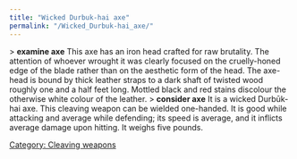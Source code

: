 ```yaml
---
title: "Wicked Durbuk-hai axe"
permalink: "/Wicked_Durbuk-hai_axe/"
---
```


\> **examine axe**
This axe has an iron head crafted for raw brutality. The attention of
whoever
wrought it was clearly focused on the cruelly-honed edge of the blade
rather
than on the aesthetic form of the head. The axe-head is bound by thick
leather
straps to a dark shaft of twisted wood roughly one and a half feet
long.
Mottled black and red stains discolour the otherwise white colour of
the
leather.
\> **consider axe**
It is a wicked Durbūk-hai axe.
This cleaving weapon can be wielded one-handed.
It is good while attacking and average while defending; its speed is
average, and it inflicts average damage upon hitting.
It weighs five pounds.

[Category: Cleaving weapons](Category:_Cleaving_weapons "wikilink")